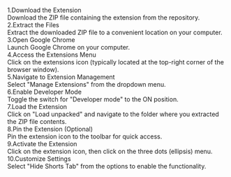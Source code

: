 1.Download the Extension<br>
Download the ZIP file containing the extension from the repository.<br>
2.Extract the Files<br>
Extract the downloaded ZIP file to a convenient location on your computer.<br>
3.Open Google Chrome<br>
Launch Google Chrome on your computer.<br>
4.Access the Extensions Menu<br>
Click on the extensions icon (typically located at the top-right corner of the browser window).<br>
5.Navigate to Extension Management<br>
Select "Manage Extensions" from the dropdown menu.<br>
6.Enable Developer Mode<br>
Toggle the switch for "Developer mode" to the ON position.<br>
7.Load the Extension<br>
Click on "Load unpacked" and navigate to the folder where you extracted the ZIP file contents.<br>
8.Pin the Extension (Optional)<br>
Pin the extension icon to the toolbar for quick access.<br>
9.Activate the Extension<br>
Click on the extension icon, then click on the three dots (ellipsis) menu.<br>
10.Customize Settings<br>
Select "Hide Shorts Tab" from the options to enable the functionality.<br>
